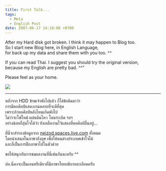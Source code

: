 ```yaml
---
title: First Talk...
tags:
  - Meta
  - English Post
date: 2007-06-17 14:18:00 +0700
---
```


After my Hard disk got broken. I think it may happen to Blog too.  
So I start new Blog here, in English Language,  
for back up my data and share them with you too. ^^

If you can read Thai. I suggest you should try the original version,  
because my English are pretty bad. ^^"

Please feel as your home.

![](/images/random/practices.jpg)

---

หลังจาก HDD ข้าพเจ้าพังไปแล้ว ก็ได้ข้อคิดมาว่า  
การมีหอศิลป์แสดงงานหลายที่จะดีที่สุด  
เพราะถ้าหอศิลป์หลังไหนเกิดพังไป  
ไม่ว่าจะไฟไหม้ แผ่นดินไหว โดนระเบิด ฯลฯ  
อย่างน้อยก็อุ่นใจได้ว่า ยังเหลืองานไว้แสดงที่หอศิลป์อื่นอยู่...

ที่นี่จะสำรองข้อมูลจาก [neizod.spaces.live.com][neizod spaces] ทั้งหมด  
โดยนำเสนอในภาษาอังฤษ เพื่อให้คนต่างประเทศเข้าใจได้  
และก็เป็นการฝึกภาษาไปในตัวด้วย

ขอให้สนุกกับการชมผลงานที่นี่เช่นกันนะครับ ^^

ปล.นี่คงจะเป็นเอนทรีเดียวที่มีภาษาไทยอธิบายละเอียดครับ


[neizod spaces]: //neizod.spaces.live.com/
